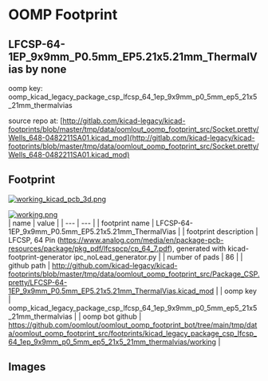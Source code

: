 # OOMP Footprint  
## LFCSP-64-1EP_9x9mm_P0.5mm_EP5.21x5.21mm_ThermalVias  by none  
  
oomp key: oomp_kicad_legacy_package_csp_lfcsp_64_1ep_9x9mm_p0_5mm_ep5_21x5_21mm_thermalvias  
  
source repo at: [http://gitlab.com/kicad-legacy/kicad-footprints/blob/master/tmp/data/oomlout_oomp_footprint_src/Socket.pretty/Wells_648-0482211SA01.kicad_mod](http://gitlab.com/kicad-legacy/kicad-footprints/blob/master/tmp/data/oomlout_oomp_footprint_src/Socket.pretty/Wells_648-0482211SA01.kicad_mod)  
## Footprint  
  
[![working_kicad_pcb_3d.png](working_kicad_pcb_3d_600.png)](working_kicad_pcb_3d.png)  
  
[![working.png](working_600.png)](working.png)  
| name | value | 
| --- | --- | 
| footprint name | LFCSP-64-1EP_9x9mm_P0.5mm_EP5.21x5.21mm_ThermalVias | 
| footprint description | LFCSP, 64 Pin (https://www.analog.com/media/en/package-pcb-resources/package/pkg_pdf/lfcspcp/cp_64_7.pdf), generated with kicad-footprint-generator ipc_noLead_generator.py | 
| number of pads | 86 | 
| github path | http://github.com/kicad-legacy/kicad-footprints/blob/master/tmp/data/oomlout_oomp_footprint_src/Package_CSP.pretty/LFCSP-64-1EP_9x9mm_P0.5mm_EP5.21x5.21mm_ThermalVias.kicad_mod | 
| oomp key | oomp_kicad_legacy_package_csp_lfcsp_64_1ep_9x9mm_p0_5mm_ep5_21x5_21mm_thermalvias | 
| oomp bot github | https://github.com/oomlout/oomlout_oomp_footprint_bot/tree/main/tmp/data/oomlout_oomp_footprint_src/footprints/kicad_legacy_package_csp_lfcsp_64_1ep_9x9mm_p0_5mm_ep5_21x5_21mm_thermalvias/working | 
## Images  
